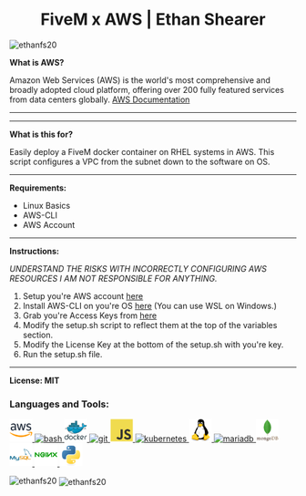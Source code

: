<h1 align="center">FiveM x AWS | Ethan Shearer</h1>
<p align="left"> <img src="https://komarev.com/ghpvc/?username=ethanfs20&label=Profile%20views&color=0e75b6&style=flat-square" alt="ethanfs20" /> </p>

**What is AWS?**


Amazon Web Services (AWS) is the world's most comprehensive and broadly adopted cloud platform, offering over 200 fully featured services from data centers globally. [AWS Documentation](https://aws.amazon.com/what-is-aws/)

---

---
**What is this for?**

Easily deploy a FiveM docker container on RHEL systems in AWS. This script configures a VPC from the subnet down to the software on OS.

___

**Requirements:**

* Linux Basics
* AWS-CLI
* AWS Account

---

**Instructions:**

*UNDERSTAND THE RISKS WITH INCORRECTLY CONFIGURING AWS RESOURCES*
*I AM NOT RESPONSIBLE FOR ANYTHING.*

1. Setup you're AWS account [here](https://aws.amazon.com/what-is-aws/)
2. Install AWS-CLI on you're OS [here](https://docs.aws.amazon.com/cli/latest/userguide/getting-started-install.html) (You can use WSL on Windows.)
3. Grab you're Access Keys from [here](https://docs.aws.amazon.com/IAM/latest/UserGuide/id_credentials_access-keys.html)
4. Modify the setup.sh script to reflect them at the top of the variables section.
5. Modify the License Key at the bottom of the setup.sh with you're key.
6. Run the setup.sh file.

---

**License: MIT**

<h3 align="left">Languages and Tools:</h3>
<p align="left"> <a href="https://aws.amazon.com" target="_blank" rel="noreferrer"> <img src="https://raw.githubusercontent.com/devicons/devicon/master/icons/amazonwebservices/amazonwebservices-original-wordmark.svg" alt="aws" width="40" height="40"/> </a> <a href="https://www.gnu.org/software/bash/" target="_blank" rel="noreferrer"> <img src="https://www.vectorlogo.zone/logos/gnu_bash/gnu_bash-icon.svg" alt="bash" width="40" height="40"/> </a> <a href="https://www.docker.com/" target="_blank" rel="noreferrer"> <img src="https://raw.githubusercontent.com/devicons/devicon/master/icons/docker/docker-original-wordmark.svg" alt="docker" width="40" height="40"/> </a> <a href="https://git-scm.com/" target="_blank" rel="noreferrer"> <img src="https://www.vectorlogo.zone/logos/git-scm/git-scm-icon.svg" alt="git" width="40" height="40"/> </a> <a href="https://developer.mozilla.org/en-US/docs/Web/JavaScript" target="_blank" rel="noreferrer"> <img src="https://raw.githubusercontent.com/devicons/devicon/master/icons/javascript/javascript-original.svg" alt="javascript" width="40" height="40"/> </a> <a href="https://kubernetes.io" target="_blank" rel="noreferrer"> <img src="https://www.vectorlogo.zone/logos/kubernetes/kubernetes-icon.svg" alt="kubernetes" width="40" height="40"/> </a> <a href="https://www.linux.org/" target="_blank" rel="noreferrer"> <img src="https://raw.githubusercontent.com/devicons/devicon/master/icons/linux/linux-original.svg" alt="linux" width="40" height="40"/> </a> <a href="https://mariadb.org/" target="_blank" rel="noreferrer"> <img src="https://www.vectorlogo.zone/logos/mariadb/mariadb-icon.svg" alt="mariadb" width="40" height="40"/> </a> <a href="https://www.mongodb.com/" target="_blank" rel="noreferrer"> <img src="https://raw.githubusercontent.com/devicons/devicon/master/icons/mongodb/mongodb-original-wordmark.svg" alt="mongodb" width="40" height="40"/> </a> <a href="https://www.mysql.com/" target="_blank" rel="noreferrer"> <img src="https://raw.githubusercontent.com/devicons/devicon/master/icons/mysql/mysql-original-wordmark.svg" alt="mysql" width="40" height="40"/> </a> <a href="https://www.nginx.com" target="_blank" rel="noreferrer"> <img src="https://raw.githubusercontent.com/devicons/devicon/master/icons/nginx/nginx-original.svg" alt="nginx" width="40" height="40"/> </a> <a href="https://www.python.org" target="_blank" rel="noreferrer"> <img src="https://raw.githubusercontent.com/devicons/devicon/master/icons/python/python-original.svg" alt="python" width="40" height="40"/> </a> </p>

<p><img align="left" src="https://github-readme-stats.vercel.app/api/top-langs?username=ethanfs20&show_icons=true&theme=dark&locale=en&layout=compact" alt="ethanfs20" /></p>

<p>&nbsp;<img align="center" src="https://github-readme-stats.vercel.app/api?username=ethanfs20&show_icons=true&theme=dark&locale=en" alt="ethanfs20" /></p>

